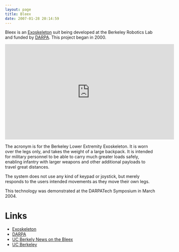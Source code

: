 ```yaml
---
layout: page
title: Bleex
date: 2007-01-28 20:14:59
---
```

Bleex is an [Exoskeleton](/wiki/exoskeleton.html) suit being developed at the Berkeley Robotics Lab and funded by [DARPA](/wiki/darpa.html "Defense Advanced Research Projects Agency"). This project began in 2000.

<iframe width="560" height="315" src="https://www.youtube.com/embed/I4kczenAYeM" frameborder="0" allow="accelerometer; autoplay; clipboard-write; encrypted-media; gyroscope; picture-in-picture" allowfullscreen="true"></iframe>

The acronym is for the Berkeley Lower Extremity Exoskeleton. It is worn over the legs only, and takes the weight of a large backpack. It is intended for military personnel to be able to carry much greater loads safely, enabling infantry with larger weapons and other additional payloads to travel great distances.

The system does not use any kind of keypad or joystick, but merely responds to the users intended movements as they move their own legs.

This technology was demonstrated at the DARPATech Symposium in March 2004.

# Links

- [Exoskeleton](/wiki/exoskeleton.html "A device/vehicle worn to enhance human abilities")
- [DARPA](/wiki/darpa.html "Defense Advanced Research Projects Agency")
- [UC Berkely News on the Bleex](http://www.berkeley.edu/news/media/releases/2004/03/03_exo.shtml)
- [UC Berkeley](http://me.berkeley.edu/hel/bleex.htm)
